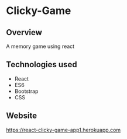 # Clicky-Game

## Overview

A memory game using react


## Technologies used

* React
* ES6
* Bootstrap
* CSS

## Website

https://react-clicky-game-app1.herokuapp.com


